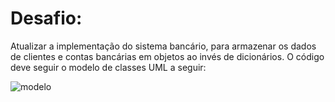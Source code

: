 # Desafio:
Atualizar a implementação do sistema bancário, para armazenar os dados de clientes e contas bancárias em objetos ao invés de dicionários. O código deve seguir o modelo de classes UML a seguir:

![modelo](https://github.com/user-attachments/assets/3641502e-bcdd-401a-a19f-8e34a8e8d60a)